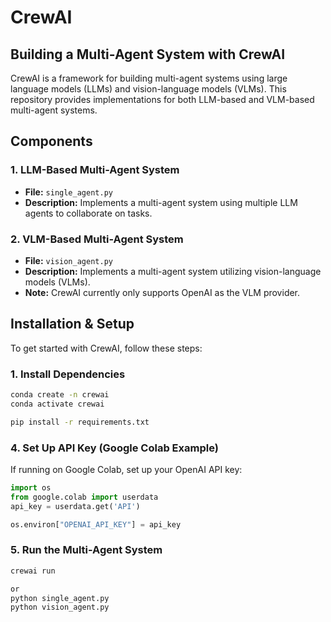 # CrewAI  

## Building a Multi-Agent System with CrewAI  

CrewAI is a framework for building multi-agent systems using large language models (LLMs) and vision-language models (VLMs). This repository provides implementations for both LLM-based and VLM-based multi-agent systems.  

## Components  

### 1. **LLM-Based Multi-Agent System**  
- **File:** `single_agent.py`  
- **Description:** Implements a multi-agent system using multiple LLM agents to collaborate on tasks.  

### 2. **VLM-Based Multi-Agent System**  
- **File:** `vision_agent.py`  
- **Description:** Implements a multi-agent system utilizing vision-language models (VLMs).  
- **Note:** CrewAI currently only supports OpenAI as the VLM provider.  

## Installation & Setup  

To get started with CrewAI, follow these steps:  

### 1. **Install Dependencies**  
```bash
conda create -n crewai
conda activate crewai

pip install -r requirements.txt
```


### 4. **Set Up API Key (Google Colab Example)**  
If running on Google Colab, set up your OpenAI API key:  

```python
import os
from google.colab import userdata
api_key = userdata.get('API')

os.environ["OPENAI_API_KEY"] = api_key
```

### 5. **Run the Multi-Agent System**  
```bash
crewai run

or 
python single_agent.py
python vision_agent.py
```
